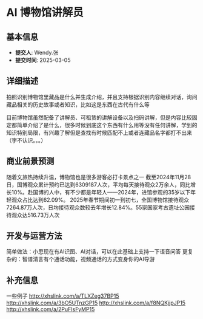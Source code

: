 # AI 博物馆讲解员

## 基本信息
- **提交人**: Wendy.张
- **提交时间**: 2025-03-05

## 详细描述
拍照识别博物馆里藏品是什么并生成介绍，并且支持根据识别内容继续对话，询问藏品相关的历史故事或者知识，比如这是东西在古代有什么等

目前博物馆虽然配备了讲解员、可租赁的讲解设备以及扫码讲解，但是内容比较固定都简单介绍了是什么，很多时候到底这个东西有什么用等没有任何讲解，学到的知识特别局限，有兴趣了解但是查找有时候匹配不上或者连藏品名字都打不出来（字不认识。。。）

## 商业前景预测
随着文旅热持续升温，博物馆也是很多游客必打卡景点之一
截至2024年11月28日，国博观众累计预约已达到6309187人次，平均每天接待观众2万余人，同比增长10%。赴国博的人中，有不少都是年轻人——2024年，进馆参观的35岁以下年轻观众占比达到62.09%。
2025年春节期间初一到初七，全国博物馆接待观众7264.87万人次，日均接待观众数较去年增长12.84%。55家国家考古遗址公园接待观众达516.73万人次


## 开发与运营方法
简单做法：小思现在有AI识图、AI对话，可以在此基础上支持一下语音问答
更复杂的：智谱清言有个通话功能，视频通话的方式变身你的AI导游


## 补充信息
一些例子
http://xhslink.com/a/TLXZeg37BP15
http://xhslink.com/a/3bO5UTnzGP15
http://xhslink.com/a/f8NQKjjpJP15
http://xhslink.com/a/2PuFIsFyMP15
